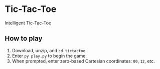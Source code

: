 # Tic-Tac-Toe
Intelligent Tic-Tac-Toe

## How to play
1. Download, unzip, and `cd tictactoe`.
2. Enter `py play.py` to begin the game.
3. When prompted, enter zero-based Cartesian coordinates: `00`, `12`, etc.
